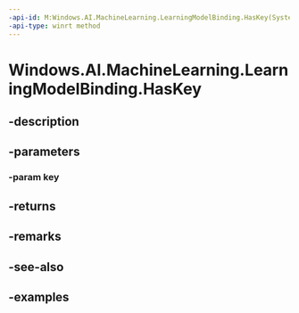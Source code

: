 ```yaml
---
-api-id: M:Windows.AI.MachineLearning.LearningModelBinding.HasKey(System.String)
-api-type: winrt method
---
```


<!-- Method syntax.
public bool LearningModelBinding.HasKey(String key)
-->

# Windows.AI.MachineLearning.LearningModelBinding.HasKey

## -description

## -parameters
### -param key

## -returns

## -remarks

## -see-also

## -examples

